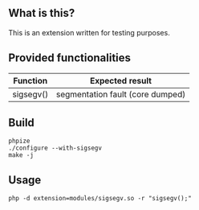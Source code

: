 ## What is this?

This is an extension written for testing purposes.


## Provided functionalities

| Function  | Expected result                  |
|-----------|----------------------------------|
| sigsegv() | segmentation fault (core dumped) |


## Build

```
phpize
./configure --with-sigsegv
make -j
```

## Usage

```
php -d extension=modules/sigsegv.so -r "sigsegv();"
```
